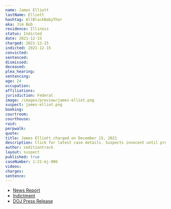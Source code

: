 ```yaml
---
name: James Elliott
lastName: Elliott
hashtag: AllBlackBabyThor
aka: Jim Bob
residence: Illinois
status: Indicted
date: 2021-12-15
charged: 2021-12-15
indicted: 2021-12-15
convicted:
sentenced:
dismissed:
deceased:
plea_hearing:
sentencing:
age: 24
occupation:
affiliations:
jurisdiction: Federal
image: /images/preview/james-elliot.png
suspect: james-elliot.png
booking:
courtroom:
courthouse:
raid:
perpwalk:
quote:
title: James Elliott charged on December 15, 2021
description: Click for latest case details. Suspects innocent until proven guilty.
author: seditiontrack
layout: suspect
published: true
caseNumber: 1:21-mj-006
videos:
charges:
sentence:
---
```

- [News Report](https://chicago.suntimes.com/crime/2021/12/21/22848391/aurora-man-accused-assaulting-officer-flagpole-capitol-riot-faces-five-felonies)
- [Indictment](https://www.justice.gov/usao-dc/case-multi-defendant/file/1481116/download)
- [DOJ Press Release](https://www.justice.gov/usao-dc/pr/illinois-man-arrested-assault-law-enforcement-during-jan-6-capitol-breach)
